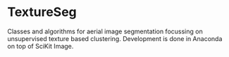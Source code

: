 # TextureSeg
Classes and algorithms for aerial image segmentation focussing on unsupervised texture based clustering. Development is done in Anaconda on top of SciKit Image.

